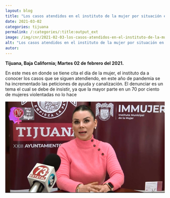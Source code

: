 ```yaml
---
layout: blog
title: "Los casos atendidos en el instituto de la mujer por situación en crisis durante lo que va de la pandemia"
date: 2021-03-02
categories: tijuana
permalink: /:categories/:title:output_ext
image: /img/cnr/2021-02-03-los-casos-atendidos-en-el-instituto-de-la-mujer.jpg
alt: "Los casos atendidos en el instituto de la mujer por situación en crisis durante lo que va de la pandemia"
autor:
---
```


**Tijuana, Baja California; Martes 02 de febrero del 2021.** 

En este mes en donde se tiene cita el día de la mujer, el instituto da a conocer los casos que se siguen atendiendo, en este año de pandemia se ha incrementado las peticiones de ayuda y canalización. El denunciar es un tema el cual se debe de insistir, ya que la mayor parte en un 70 por ciento de mujeres violentadas no lo hace

<div id="carouselExampleSlidesOnly" class="carousel slide" data-ride="carousel">
  <div class="carousel-inner">
    <div class="carousel-item active">
       <img class="d-block w-100" src="/img/cnr/2021-02-03-los-casos-atendidos-en-el-instituto-de-la-mujer.jpg" loading="lazy"  alt="Los casos atendidos en el instituto de la mujer por situación en crisis durante lo que va de la pandemia">
    </div>
  </div>
</div>